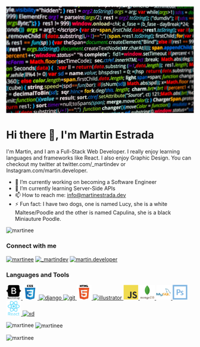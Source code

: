 ![Web Development and Graphic Design](https://github.com/mxrtinee/mxrtinee/blob/main/Program-Code-Feature-Image.jpg)

# Hi there 👋, I'm Martin Estrada
I'm Martin, and I am a Full-Stack Web Developer. I really enjoy learning languages and frameworks like React. I also enjoy Graphic Design. You can checkout my twitter at twitter.com/_martindev or Instagram.com/martin.developer.

- 🔭 I’m currently working on becoming a Software Engineer 
- 🌱 I’m currently learning Server-Side APIs 
- 📫 How to reach me: info@martinestrada.dev 
- ⚡ Fun fact: I have two dogs, one is named Lucy, she is a white Maltese/Poodle and the other is named Capulina, she is a black Miniauture Poodle.

<p align="left"> <img src="https://komarev.com/ghpvc/?username=mxrtinee&label=Profile%20views&color=0e75b6&style=flat" alt="mxrtinee" /> </p>

### Connect with me
<p align="left">
<a href="https://dev.to/mxrtinee" target="blank"><img align="center" src="https://raw.githubusercontent.com/rahuldkjain/github-profile-readme-generator/master/src/images/icons/Social/devto.svg" alt="mxrtinee" height="30" width="40" /></a>
<a href="https://twitter.com/_martindev" target="blank"><img align="center" src="https://raw.githubusercontent.com/rahuldkjain/github-profile-readme-generator/master/src/images/icons/Social/twitter.svg" alt="_martindev" height="30" width="40" /></a>
<a href="https://instagram.com/martin.developer" target="blank"><img align="center" src="https://raw.githubusercontent.com/rahuldkjain/github-profile-readme-generator/master/src/images/icons/Social/instagram.svg" alt="martin.developer" height="30" width="40" /></a>
</p>

### Languages and Tools
<a href="https://getbootstrap.com" target="_blank" rel="noreferrer"> <img src="https://raw.githubusercontent.com/devicons/devicon/master/icons/bootstrap/bootstrap-plain-wordmark.svg" alt="bootstrap" width="40" height="40"/> </a> <a href="https://www.w3schools.com/css/" target="_blank" rel="noreferrer"> <img src="https://raw.githubusercontent.com/devicons/devicon/master/icons/css3/css3-original-wordmark.svg" alt="css3" width="40" height="40"/> </a> <a href="https://www.djangoproject.com/" target="_blank" rel="noreferrer"> <img src="https://cdn.worldvectorlogo.com/logos/django.svg" alt="django" width="40" height="40"/> </a> <a href="https://git-scm.com/" target="_blank" rel="noreferrer"> <img src="https://www.vectorlogo.zone/logos/git-scm/git-scm-icon.svg" alt="git" width="40" height="40"/> </a> <a href="https://www.w3.org/html/" target="_blank" rel="noreferrer"> <img src="https://raw.githubusercontent.com/devicons/devicon/master/icons/html5/html5-original-wordmark.svg" alt="html5" width="40" height="40"/> </a> <a href="https://www.adobe.com/in/products/illustrator.html" target="_blank" rel="noreferrer"> <img src="https://www.vectorlogo.zone/logos/adobe_illustrator/adobe_illustrator-icon.svg" alt="illustrator" width="40" height="40"/> </a> <a href="https://developer.mozilla.org/en-US/docs/Web/JavaScript" target="_blank" rel="noreferrer"> <img src="https://raw.githubusercontent.com/devicons/devicon/master/icons/javascript/javascript-original.svg" alt="javascript" width="40" height="40"/> </a> <a href="https://www.mongodb.com/" target="_blank" rel="noreferrer"> <img src="https://raw.githubusercontent.com/devicons/devicon/master/icons/mongodb/mongodb-original-wordmark.svg" alt="mongodb" width="40" height="40"/> </a> <a href="https://www.mysql.com/" target="_blank" rel="noreferrer"> <img src="https://raw.githubusercontent.com/devicons/devicon/master/icons/mysql/mysql-original-wordmark.svg" alt="mysql" width="40" height="40"/> </a> <a href="https://www.photoshop.com/en" target="_blank" rel="noreferrer"> <img src="https://raw.githubusercontent.com/devicons/devicon/master/icons/photoshop/photoshop-line.svg" alt="photoshop" width="40" height="40"/> </a> <a href="https://reactjs.org/" target="_blank" rel="noreferrer"> <img src="https://raw.githubusercontent.com/devicons/devicon/master/icons/react/react-original-wordmark.svg" alt="react" width="40" height="40"/> </a> <a href="https://www.adobe.com/products/xd.html" target="_blank" rel="noreferrer"> <img src="https://cdn.worldvectorlogo.com/logos/adobe-xd.svg" alt="xd" width="40" height="40"/> </a> </p>

<p><img align="left" src="https://github-readme-stats.vercel.app/api/top-langs?username=mxrtinee&show_icons=true&locale=en&layout=compact" alt="mxrtinee" /></p>

<p>&nbsp;<img align="center" src="https://github-readme-stats.vercel.app/api?username=mxrtinee&show_icons=true&locale=en" alt="mxrtinee" /></p>

<p><img align="center" src="https://github-readme-streak-stats.herokuapp.com/?user=mxrtinee&" alt="mxrtinee" /></p>
